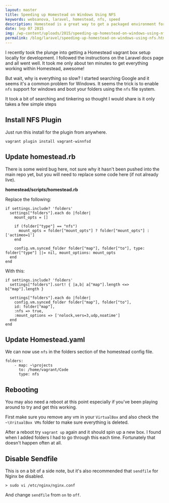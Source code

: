 ```yaml
---
layout: master
title: Speeding up Homestead on Windows Using NFS
keywords: websanova, laravel, homestead, nfs, speed
description: Homestead is a great way to get a packaged environment for your Laravel packages. However for Windows we will need to setup NFS to get it our page load times to an appropriate level.
date: Sep 07 2015
img: /wp-content/uploads/2015/speeding-up-homestead-on-windows-using-nfs.png
permalink: /blog/laravel/speeding-up-homestead-on-windows-using-nfs.html
---
```


I recently took the plunge into getting a Homestead vagrant box setup locally for development. I followed the instructions on the Laravel docs page and all went well. It took me only about ten minutes to get everything working within Homestead, awesome!

But wait, why is everything so slow? I started searching Google and it seems it's a common problem for Windows. It seems the trick is to enable `nfs` support for windows and boot your folders using the `nfs` file system.

It took a bit of searching and tinkering so thought I would share is it only takes a few simple steps

## Install NFS Plugin

Just run this install for the plugin from anywhere.

~~~
vagrant plugin install vagrant-winnfsd
~~~

## Update homestead.rb

There is some weird bug here, not sure why it hasn't been pushed into the main repo yet, but you will need to replace some code here (if not already live).

**homestead/scripts/homestead.rb**

Replace the following:

~~~
if settings.include? 'folders'
  settings["folders"].each do |folder|
    mount_opts = []

    if (folder["type"] == "nfs")
      mount_opts = folder["mount_opts"] ? folder["mount_opts"] : ['actimeo=1']
    end

    config.vm.synced_folder folder["map"], folder["to"], type: folder["type"] ||= nil, mount_options: mount_opts
  end
end
~~~

With this:

~~~
if settings.include? 'folders'
  settings["folders"].sort! { |a,b| a["map"].length <=> b["map"].length }

  settings["folders"].each do |folder|
    config.vm.synced_folder folder["map"], folder["to"], 
    id: folder["map"],
    :nfs => true,
    :mount_options => ['nolock,vers=3,udp,noatime']
  end
end
~~~

## Update Homestead.yaml

We can now use `nfs` in the folders section of the homestead config file.

~~~
folders:
    - map: ~\projects
      to: /home/vagrant/Code
      type: nfs
~~~

## Rebooting

You may also need a reboot at this point especially if you've been playing around to try and get this working.

First make sure you remove any vm in your `VirtualBox` and also check the `~\VritualBox VMs` folder to make sure everything is deleted.

After a reboot try `vagrant up` again and it should spin up a new box. I found when I added folders I had to go through this each time. Fortunately that doesn't happen often at all.

## Disable Sendfile

This is on a bit of a side note, but it's also recommended that `sendfile` for Nginx be disabled.

~~~
> sudo vi /etc/nginx/nginx.conf
~~~

And change `sendfile` from `on` to `off`.

